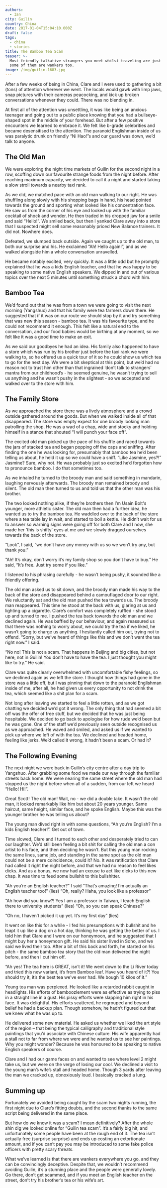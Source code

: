 ```yaml
---
authors:
  - Ian
city: Guilin
country: China
date: 2017-01-04T15:04:10.000Z
draft: false
tags:
  - china
  - stories
title: The Bamboo Tea Scam
teaser: >-
  Most friendly talkative strangers you meet whilst traveling are just that, but
  some of them are wankers too.
image: /img/guilin-1683.jpg
---
```

After a few weeks of being in China, Clare and I were used to gathering a bit (tons) of attention wherever we went. The locals would gawk with limp jaws, snap pictures with their cameras peacocking, and kick up broken conversations whenever they could. There was no blending in.

At first all of the attention was unsettling, it was like being an anxious teenager and going out to a public place knowing that you had a bullseye-shaped spot in the middle of your forehead. But after a few positive encounters we learned to embrace it. We felt like b-grade celebrities and became desensitised to the attention. The paranoid Englishman inside of us was paralytic drunk on friendly “Ni Hao!”s and our guard was down, we’d talk to anyone.

## The Old Man

We were exploring the night time markets of Guilin for the second night in a row, scoffing down our favourite strange foods from the night before. After reaching maximum capacity, we decided to call it a night and started taking a slow stroll towards a nearby taxi rank.

As we did, we matched pace with an old man walking to our right. He was shuffling along slowly with his shopping bags in hand, his head pointed towards the ground and sporting what looked like his concentration face. He saw us from the corner of his eye and looked up with the familiar cocktail of shock and wonder. He then traded in his dropped jaw for a smile and said “Hello!”. We smiled back, but then I yanked Clare away into a store that I suspected might sell some reasonably priced New Balance trainers. It did not. Nowhere does.

Defeated, we slumped back outside. Again we caught up to the old man, to both our surprise and his. He exclaimed “Ah! Hello again!”, and as we walked alongside him a whole conversation unravelled.

He became notably excited, very quickly. It was a little odd but he promptly explained that he was a kids English teacher, and that he was happy to be speaking to some native English speakers. We dipped in and out of various topics over the next 5 minutes until something struck a chord with him.

## Bamboo Tea

We’d found out that he was from a town we were going to visit the next morning (Yangshuo) and that his family were tea farmers down there. He suggested that if it was on our route we should stop by it and try something that was new this season - bamboo tea. It was his favourite type, and he could not recommend it enough. This felt like a natural end to the conversation, and our food babies would be birthing at any moment, so we felt like it was a good time to make an exit.

As we said our goodbyes he had an idea. His family also happened to have a store which was run by his brother just before the taxi rank we were walking to, so he offered us a quick tour of it so he could show us which tea to go for the next day. We were a bit skeptical at this point, but we’d had no reason not to trust him other than that ingrained ‘don’t talk to strangers’ mantra from our childhood’s - he seemed genuine, he wasn’t trying to sell us anything and he wasn’t pushy in the slightest - so we accepted and walked over to the store with him.

## The Family Store

As we approached the store there was a lively atmosphere and a crowd outside gathered around the goods. But when we walked inside all of that disappeared. The store was empty expect for one broody looking man patrolling the shop. He was a wad of a chap, wide and stocky and holding himself in a stance that shouted “I will punch your face off”.

The excited old man picked up the pace of his shuffle and raced towards the jars of stacked tea and began popping off the caps and sniffing. After finding the one he was looking for, presumably that bamboo tea he’d been telling us about, he held it up so we could have a sniff. “Like Jasmine, yes?!” Jasmine? Sure, why not. He was probably just so excited he’d forgotten how to pronounce bamboo. I do that sometimes too.

As we inhaled he turned to the broody man and said something in mandarin, laughing nervously afterwards. The broody man remained broody and silent. The old man then turned to us and told us that the other man was his brother.

The two looked nothing alike, if they’re brothers then I’m Usain Bolt's younger, more athletic sister.
The old man then had a further idea, he wanted us to try the bamboo tea. He waddled over to the back of the store where a tea table lay in wait, and started to boil a kettle. He didn’t wait for us to answer so warning signs were going off for both Clare and I now, she made her ‘this is shifty’ eyes at me and we slowly dragged ourselves towards the back of the store.

“Look”, I said, “we don’t have any money with us so we won’t try any, but thank you.”

“Ah! It’s okay, don’t worry it’s my family shop so you don’t have to buy.” He said, “It’s free. Just try some if you like.”

I listened to his phrasing carefully - he wasn’t being pushy, it sounded like a friendly offering.

The old man asked us to sit down, and the broody man made his way to the back of the store and disappeared behind a camouflaged door to our right. We reluctantly sat and the old man pushed the tea towards us. The broody man reappeared. This time he stood at the back with us, glaring at us and lighting up a cigarette. Clare’s comfort was completely ruffled - she stood up and turned to me. I pushed the tea back towards the old man and we declined again. He was baffled by our behaviour, and again reassured us that there was nothing to worry about, we could try the tea if we liked, he wasn’t going to charge us anything. I hesitantly called him out, trying not to offend.
“Sorry, but we’ve heard of things like this and we don’t want the tea right now.” I said.

“No no! This is not a scam. That happens in Beijing and big cities, but not here, not in Guilin! You don’t have to have the tea. I just thought you might like to try.” He said.

Clare was quite clearly overwhelmed with uncomfortable fishy feelings, so we declined again as we left the store. I thought how things had gone in the store was a little off, but I was pinning that down to the paranoid Englishman inside of me, after all, he had given us every opportunity to not drink the tea, which seemed like a shit plan for a scam.

Not long after leaving we started to feel a little rotten, and as we got chatting we decided we’d got it wrong. The only thing that had seemed a bit off was the offer of free stuff, but we decided that he was just being hospitable. We decided to go back to apologise for how rude we’d been but he was gone. One of the staff we’d previously seen outside recognised us as we approached. He waved and smiled, and asked us if we wanted to pick up where we left of with the tea. We declined and headed home, feeling like jerks. We’d called it wrong, it hadn’t been a scam. Or had it?

## The Following Evening

The next night we were back in Guilin’s city centre after a day trip to Yangshuo. After grabbing some food we made our way through the familiar streets back home. We were nearing the same street where the old man had stopped us the night before when all of a sudden, from our left we heard “Hello! Hi!”.

Great Scott! The old man! Wait, no - we did a double take. It wasn’t the old man, it looked remarkably like him but about 20 years younger. Same haircut, same height, similar face, and he spoke English. Maybe this was the younger brother he was telling us about?

The young man dived right in with some questions, “Ah you’re English? I’m a kids English teacher!”.
Get out of town.

Time slowed, Clare and I turned to each other and desperately tried to can our laughter. We’d still been feeling a bit shit for calling the old man a con artist to his face, and then deciding he wasn’t. But this young man rocking the same lines, same job, and standing in the same spot as the old man could not be a mere coincidence, could it? No. It was ratification that Clare had called it right the night before, and that we had no reason to feel likes dicks. And as a bonus, we now had an excuse to act like dicks to this new chap. It was time to feed some bullshit to this bullshitter.

“Ah you’re an English teacher?” I said “That’s amazing! I’m actually an English teacher too!” (lies)
“Oh, really? Haha, you look like a professor”

“Ah how did you know?! Yes I am a professor in Taiwan, I teach English there to university students” (lies)
“Oh, so you can speak Chinese?”

“Oh no, I haven’t picked it up yet. It’s my first day” (lies)

It went on like this for a while - I fed his presumptions with bullshit and he leapt it up like a dog on a hot day, thinking he was getting the better of us. I told him that Clare and I were on our honeymoon, and he suggested that I might buy her a honeymoon gift. He said his sister lived in Soho, and we said we lived their too.
After a bit of this back and forth, he started on his pitch - the same bamboo tea story that the old man delivered the night before, and then I cut him off.

“Ah yes! The tea here is GREAT, isn’t it! We went down to the Li River today and tried this new variant, it’s from Bamboo leaf. Have you heard of it?! You should try it, it’s the best tea we’ve ever had. We bough 10 kilos of it.”

Young tea man was perplexed. He looked like a retarded rabbit caught in headlights. His efforts of bamboozlement were as effective as trying to piss in a straight line in a gust. His pissy efforts were slapping him right in his face. It was delightful. His efforts scattered, he regrouped and beyond belief he had a backup plan. Though somehow, he hadn’t figured out that we knew what he was up to.

He delivered some new material. He asked us whether we liked the art style of the region – that being the typical calligraphy and traditional style paintings that you’d associate with Chinese culture. His wife apparently had a stall not to far from where we were and he wanted us to see her paintings. Why you might wonder? Because he was honoured to be speaking to native English speakers of course.

Clare and I had our game faces on and wanted to see where level 2 might take us, but we were on the verge of losing our cool. We declined a visit to the young man’s wife’s stall and headed home. Though 3 yards after leaving the man we cracked up, obnoxiously loud. I basically cracked a lung.

## Summing up

Fortunately we avoided being caught by the scam two nights running, the first night due to Clare’s fitting doubts, and the second thanks to the same script being delivered in the same place.

But how do we know it was a scam? I mean definitively? After the whole shin dig we looked online for “Guilin tea scam”. It’s a fairly big hit, and unfortunately some people have been at the rough end of it. The tea isn’t actually free (surprise surprise) and ends up costing an extortionate amount, and if you can’t pay you may be introduced to some fake police officers with pretty scary threats.

What we’ve learned is that there are wankers everywhere you go, and they can be convincingly deceptive. Despite that, we wouldn’t recommend avoiding Guilin, it’s a stunning place and the people were generally lovely. Go there, don’t get scammed, and if you meet an English teacher on the street, don’t try his brother’s tea or his wife’s art.
